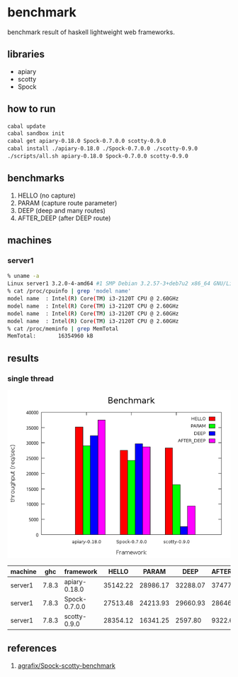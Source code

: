 benchmark
===
benchmark result of haskell lightweight web frameworks.

libraries
---
* apiary
* scotty
* Spock

how to run
---
```.sh
cabal update
cabal sandbox init
cabal get apiary-0.18.0 Spock-0.7.0.0 scotty-0.9.0
cabal install ./apiary-0.18.0 ./Spock-0.7.0.0 ./scotty-0.9.0
./scripts/all.sh apiary-0.18.0 Spock-0.7.0.0 scotty-0.9.0
```

benchmarks
---
1. HELLO (no capture)
2. PARAM (capture route parameter)
3. DEEP  (deep and many routes)
3. AFTER_DEEP (after DEEP route)

machines
---

### server1

```.sh
% uname -a
Linux server1 3.2.0-4-amd64 #1 SMP Debian 3.2.57-3+deb7u2 x86_64 GNU/Linux
% cat /proc/cpuinfo | grep 'model name'
model name	: Intel(R) Core(TM) i3-2120T CPU @ 2.60GHz
model name	: Intel(R) Core(TM) i3-2120T CPU @ 2.60GHz
model name	: Intel(R) Core(TM) i3-2120T CPU @ 2.60GHz
model name	: Intel(R) Core(TM) i3-2120T CPU @ 2.60GHz
% cat /proc/meminfo | grep MemTotal
MemTotal:       16354960 kB
```

results
---

### single thread

![result](./results/1/result-server1.png)

|machine  |ghc    |framework    |HELLO   |PARAM   |DEEP    |AFTER_DEEP|
|---------|-------|-------------|--------|--------|--------|----------|
|server1  |7.8.3  |apiary-0.18.0|35142.22|28986.17|32288.07|37477.12  |
|server1  |7.8.3  |Spock-0.7.0.0|27513.48|24213.93|29660.93|28646.52  |
|server1  |7.8.3  |scotty-0.9.0 |28354.12|16341.25|2597.80 |9322.60   |

references
---
1. [agrafix/Spock-scotty-benchmark](https://github.com/agrafix/Spock-scotty-benchmark)

